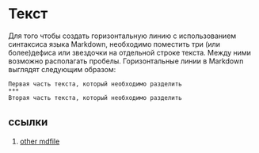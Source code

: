 # Текст
Для того чтобы создать горизонтальную линию с использованием синтаксиса языка Markdown, необходимо поместить три (или более)дефиса или звездочки на отдельной строке текста. Между ними возможно располагать пробелы. Горизонтальные линии в Markdown выглядят следующим образом:

```
Первая часть текста, который необходимо разделить
***
Вторая часть текста, который необходимо разделить
```

## ссылки
1. [other mdfile](README.md)
